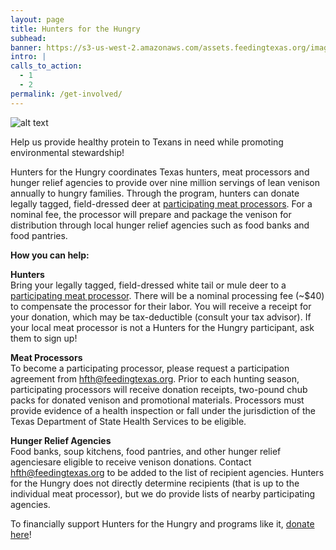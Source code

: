 ```yaml
---
layout: page
title: Hunters for the Hungry
subhead:
banner: https://s3-us-west-2.amazonaws.com/assets.feedingtexas.org/images/banners/banner-04.jpg
intro: |
calls_to_action:
  - 1
  - 2
permalink: /get-involved/
---
```

![alt text](https://s3-us-west-2.amazonaws.com/assets.feedingtexas.org/images/inline/Hunter-for-the-Hungry-Logo.png)

Help us provide healthy protein to Texans in need while promoting environmental stewardship! 

Hunters for the Hungry coordinates Texas hunters, meat processors and hunger relief agencies to provide over nine million servings of lean venison annually to hungry families. Through the program, hunters can donate legally tagged, field-dressed deer at [participating meat processors](list). For a nominal fee, the processor will prepare and package the venison for distribution through local hunger relief agencies such as food banks and food pantries.

**How you can help:**    

**Hunters**    
Bring your legally tagged, field-dressed white tail or mule deer to a [participating meat processor](list). There will be a nominal processing fee (~$40) to compensate the processor for their labor. You will receive a receipt for your donation, which may be tax-deductible (consult your tax advisor). If your local meat processor is not a Hunters for the Hungry participant, ask them to sign up!

**Meat Processors**    
To become a participating processor, please request a participation agreement from hfth@feedingtexas.org. Prior to each hunting season, participating processors will receive donation receipts, two-pound chub packs for donated venison and promotional materials. Processors must provide evidence of a health inspection or fall under the jurisdiction of the Texas Department of State Health Services to be eligible.

**Hunger Relief Agencies**    
Food banks, soup kitchens, food pantries, and other hunger relief agenciesare eligible to receive venison donations. Contact hfth@feedingtexas.org to be added to the list of recipient agencies. Hunters for the Hungry does not directly determine recipients (that is up to the individual meat processor), but we do provide lists of nearby participating agencies.

To financially support Hunters for the Hungry and programs like it, [donate here](https://donatenow.networkforgood.org/feeding-texas)!
